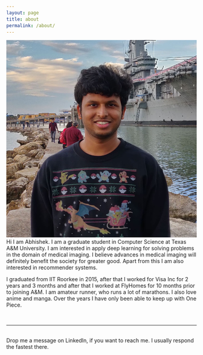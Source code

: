 ```yaml
---
layout: page
title: about
permalink: /about/
---
```


<img class="col one right" src="/img/prof_pic.jpg">

<br/>
Hi I am Abhishek. I am a graduate student in Computer Science at Texas A&M University. I am interested in apply deep learning for solving problems in the domain of medical imaging.
I believe advances in medical imaging will definitely benefit the society for greater good. Apart from this I am also interested in recommender systems.
  
I graduated from IIT Roorkee in 2015, after that I worked for Visa Inc for 2 years and 3 months and after that I worked at FlyHomes for 10 months prior to joining A&M.
I am amateur runner, who runs a lot of marathons. I also love anime and manga. Over the years I have only been able to keep up with One Piece.

<br/>
<hr/>
<br/>
<span class="contacticon center">
	<a href="mailto:das.k.abhishek@gmail.com"><i class="fa fa-envelope-square"></i></a>
	<a href="https://github.com/abkds" target="_blank"><i class="fa fa-github-square"></i></a>
	<a href="https://www.linkedin.com/in/abhishek-k-das" target="_blank"><i class="fa fa-linkedin-square"></i></a>
        <a href="https://stackoverflow.com/users/2537745/abkds" target="_blank"><i class="fa fab -fw fa-stack-overflow" aria-hidden="true"></i></a>
</span>

<div class="col three caption">
	Drop me a message on LinkedIn, if you want to reach me. I usually respond the fastest there.
</div>

